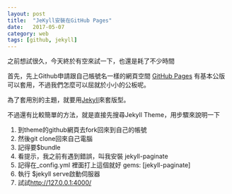 ```yaml
---
layout: post
title:  "JeKyll安裝在GitHub Pages"
date:   2017-05-07
category: web
tags: [github, jekyll]
---
```


<p>之前想試很久，今天終於有空來試一下，也還是耗了不少時間</p>
<p>首先，先上Github申請跟自己帳號名一樣的網頁空間
<a href="https://pages.github.com/">GitHub Pages</a>
有基本公版可以套用，不過我們怎麼可以屈就於小小的公板呢。</p>
<p>為了套用別的主題，就要用<a href="https://jekyllrb.com/">Jekyll</a>來套版型。</p>
<p>不過還有比較簡單的方法，就是直接先搜尋Jekyll Theme，用步驟來說明一下</p>
<ol>
  <li>到theme的github網頁去fork回來到自己的帳號</li>
  <li>然後git clone回來自己電腦</li>
  <li>記得要$bundle</li>
  <li>看提示，我之前有遇到錯誤，叫我安裝 jekyll-paginate</li>
  <li>記得在_config.yml 裡面打上這個就好 gems: [jekyll-paginate]</li>
  <li>執行 $jekyll serve啟動伺服器</li>
  <li>試試<a href="http://127.0.0.1:4000/">http://127.0.0.1:4000/</a></li>
</ol>
<img src="{{ '/assets/img/jekyll1.png' | prepend: site.baseurl }}" alt="">
